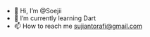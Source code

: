 - 👋 Hi, I’m @Soejii
- 🌱 I’m currently learning Dart
- 📫 How to reach me sujiantorafi@gmail.com

<!---
Soejii/Soejii is a ✨ special ✨ repository because its `README.md` (this file) appears on your GitHub profile.
You can click the Preview link to take a look at your changes.
--->
